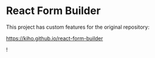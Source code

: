 
# React Form Builder
This project has custom features for the original repository:

https://kiho.github.io/react-form-builder

!